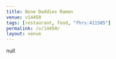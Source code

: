 ```yaml
---
title: Bone Daddies Ramen
venue: v14450
tags: [restaurant, food, "fhrs:411585"]
permalink: /v/14450/
layout: venue
---
```

null